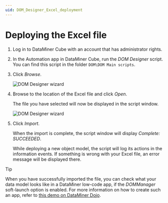 ```yaml
---
uid: DOM_Designer_Excel_deployment
---
```


# Deploying the Excel file

1. Log in to DataMiner Cube with an account that has administrator rights.

1. In the Automation app in DataMiner Cube, run the *DOM Designer* script. You can find this script in the folder `DOM\DOM Main scripts`.

1. Click *Browse*.

   ![DOM Designer wizard](~/user-guide/images/DOM_Designer_Browse.png)

1. Browse to the location of the Excel file and click *Open*.

   The file you have selected will now be displayed in the script window.

   ![DOM Designer wizard](~/user-guide/images/DOM_Designer_Import.png)

1. Click *Import*.

   When the import is complete, the script window will display *Complete: SUCCEEDED*.

   While deploying a new object model, the script will log its actions in the information events. If something is wrong with your Excel file, an error message will be displayed there.

> [!TIP]
> When you have successfully imported the file, you can check what your data model looks like in a DataMiner low-code app, if the *DOMManager* soft-launch option is enabled. For more information on how to create such an app, refer to [this demo on DataMiner Dojo](https://community.dataminer.services/video/object-modeling-and-apps/).
